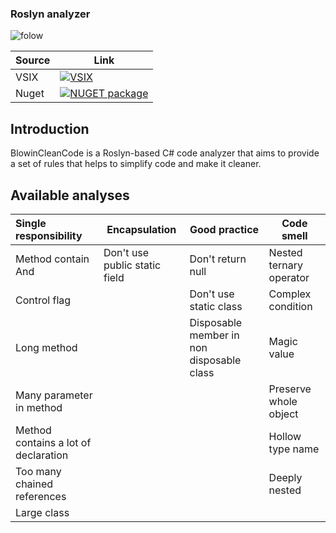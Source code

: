 ### Roslyn analyzer

![folow](https://img.shields.io/github/followers/blowin?style=social)

| Source      | Link |
| ----------- | ----------- |
| VSIX        | [![VSIX](https://img.shields.io/visual-studio-marketplace/i/Blowin.1)](https://marketplace.visualstudio.com/items?itemName=Blowin.1)       |
| Nuget       | [![NUGET package](https://img.shields.io/nuget/v/Blowin.CleanCode.svg)](https://www.nuget.org/packages/Blowin.CleanCode/)        |

## Introduction

BlowinCleanCode is a Roslyn-based C# code analyzer that aims to provide a set of rules that helps to simplify code and make it cleaner.

## Available analyses

| Single responsibility                | Encapsulation                 | Good practice                                 | Code smell                  |
| :----------------------------------- | ----------------------------- | --------------------------------------------- | --------------------------- |
| Method contain And                   | Don't use public static field | Don't return null                             | Nested ternary operator     |
| Control flag                         |                               | Don't use static class                        | Complex condition           |
| Long method                          |                               | Disposable member in non disposable class     | Magic value                 |
| Many parameter in method             |                               |                                               | Preserve whole object       |
| Method contains a lot of declaration |                               |                                               | Hollow type name            |
| Too many chained references          |                               |                                               | Deeply nested               |
| Large class                          |                               |                                               |                             |
